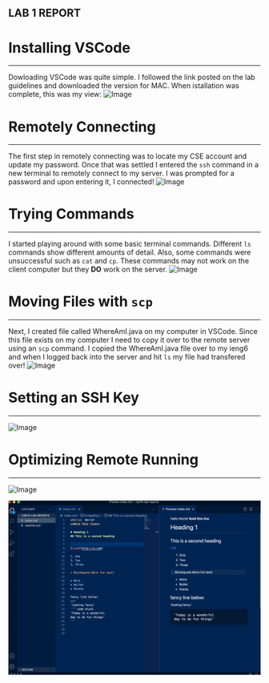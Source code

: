 ## LAB 1 REPORT
                                                                 
# Installing VSCode
---
Dowloading VSCode was quite simple. I followed the link posted on the lab guidelines and downloaded the version for MAC.
When istallation was complete, this was my view:
![Image]()

# Remotely Connecting
---
The first step in remotely connecting was to locate my CSE account and update my password. Once that was settled I entered
the `ssh` command in a new terminal to remotely connect to my server. I was prompted for a password and upon entering it, I connected!
![Image]()

# Trying Commands
---
I started playing around with some basic terminal commands. Different `ls` commands show different amounts of detail. Also, some commands
were unsuccessful such as `cat` and `cp`. These commands may not work on the client computer but they **DO** work on the server.
![Image]()

# Moving Files with `scp`
---
Next, I created file called WhereAmI.java on my computer in VSCode. Since this file exists on my computer I need to copy it over to the remote
server using an `scp` command. I copied the WhereAmI.java file over to my ieng6 and when I logged back into the server and hit `ls` my file
had transfered over!
![Image]()

# Setting an SSH Key
---
![Image]()

# Optimizing Remote Running
---
![Image]()

![Image](Screenshot.png)
